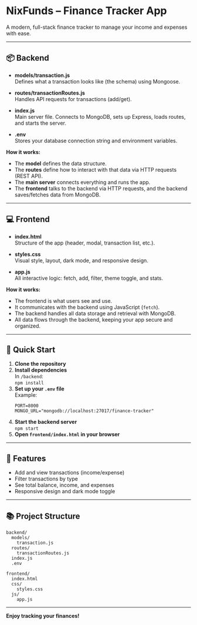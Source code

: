 # NixFunds – Finance Tracker App

A modern, full-stack finance tracker to manage your income and expenses with ease.

---

## 📦 Backend

- **models/transaction.js**  
  Defines what a transaction looks like (the schema) using Mongoose.

- **routes/transactionRoutes.js**  
  Handles API requests for transactions (add/get).

- **index.js**  
  Main server file. Connects to MongoDB, sets up Express, loads routes, and starts the server.

- **.env**  
  Stores your database connection string and environment variables.

**How it works:**

- The **model** defines the data structure.
- The **routes** define how to interact with that data via HTTP requests (REST API).
- The **main server** connects everything and runs the app.
- The **frontend** talks to the backend via HTTP requests, and the backend saves/fetches data from MongoDB.

---

## 💻 Frontend

- **index.html**  
  Structure of the app (header, modal, transaction list, etc.).

- **styles.css**  
  Visual style, layout, dark mode, and responsive design.

- **app.js**  
  All interactive logic: fetch, add, filter, theme toggle, and stats.

**How it works:**

- The frontend is what users see and use.
- It communicates with the backend using JavaScript (`fetch`).
- The backend handles all data storage and retrieval with MongoDB.
- All data flows through the backend, keeping your app secure and organized.

---

## 🚀 Quick Start

1. **Clone the repository**
2. **Install dependencies**  
   In `/backend`:  
   `npm install`
3. **Set up your `.env` file**  
   Example:
   ```
   PORT=8000
   MONGO_URL="mongodb://localhost:27017/finance-tracker"
   ```
4. **Start the backend server**  
   `npm start`
5. **Open `frontend/index.html` in your browser**

---

## 📝 Features

- Add and view transactions (income/expense)
- Filter transactions by type
- See total balance, income, and expenses
- Responsive design and dark mode toggle

---

## 📚 Project Structure

```
backend/
  models/
    transaction.js
  routes/
    transactionRoutes.js
  index.js
  .env

frontend/
  index.html
  css/
    styles.css
  js/
    app.js
```

---

**Enjoy tracking your finances!**
